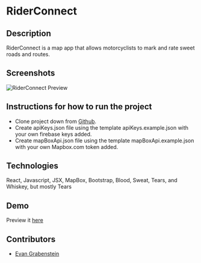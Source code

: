 # RiderConnect

## Description
RiderConnect is a map app that allows motorcyclists to mark and rate sweet roads and routes.

## Screenshots
![RiderConnect Preview](https://user-images.githubusercontent.com/26425684/72669618-c0a68580-39f9-11ea-957d-cdb4f5377642.jpg)

## Instructions for how to run the project
* Clone project down from [Github](https://github.com/evangdesigns/rider-connect).
* Create apiKeys.json file using the template apiKeys.example.json with your own firebase keys added.
* Create mapBoxApi.json file using the template mapBoxApi.example.json with your own Mapbox.com token added.

## Technologies
React, Javascript, JSX, MapBox, Bootstrap, Blood, Sweat, Tears, and Whiskey, but mostly Tears

## Demo
Preview it [here](https://riderconnect-165db.web.app/)

## Contributors
* [Evan Grabenstein](https://github.com/evangdesigns)
